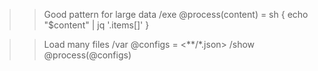 >> Good pattern for large data
/exe @process(content) = sh {
  echo "$content" | jq '.items[]'
}

>> Load many files
/var @configs = <**/*.json>
/show @process(@configs)